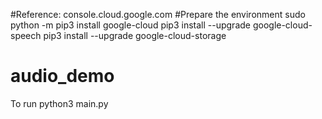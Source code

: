 #Reference: console.cloud.google.com
#Prepare the environment
sudo python -m pip3 install google-cloud
pip3 install --upgrade google-cloud-speech
pip3 install --upgrade google-cloud-storage

# audio_demo
To run
python3 main.py

